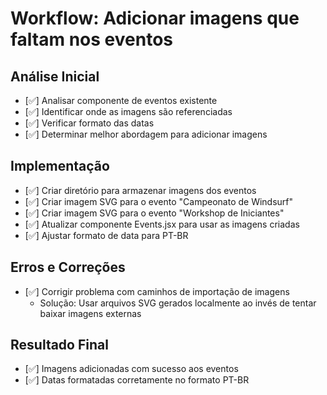# Workflow: Adicionar imagens que faltam nos eventos

## Análise Inicial

- [✅] Analisar componente de eventos existente
- [✅] Identificar onde as imagens são referenciadas
- [✅] Verificar formato das datas
- [✅] Determinar melhor abordagem para adicionar imagens

## Implementação

- [✅] Criar diretório para armazenar imagens dos eventos
- [✅] Criar imagem SVG para o evento "Campeonato de Windsurf"
- [✅] Criar imagem SVG para o evento "Workshop de Iniciantes"
- [✅] Atualizar componente Events.jsx para usar as imagens criadas
- [✅] Ajustar formato de data para PT-BR

## Erros e Correções

- [✅] Corrigir problema com caminhos de importação de imagens
  - Solução: Usar arquivos SVG gerados localmente ao invés de tentar baixar imagens externas

## Resultado Final

- [✅] Imagens adicionadas com sucesso aos eventos
- [✅] Datas formatadas corretamente no formato PT-BR 
